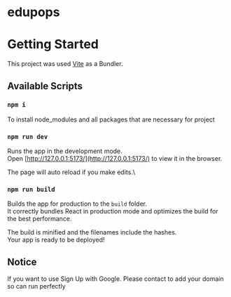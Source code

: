 # edupops
# Getting Started
This project was used [Vite](https://vitejs.dev/) as a Bundler. 
## Available Scripts
### `npm i`
To install node_modules and all packages that are necessary for project

### `npm run dev`
Runs the app in the development mode.\
Open [http://127.0.0.1:5173/](http://127.0.0.1:5173/) to view it in the browser.

The page will auto reload if you make edits.\
### `npm run build`

Builds the app for production to the `build` folder.\
It correctly bundles React in production mode and optimizes the build for the best performance.

The build is minified and the filenames include the hashes.\
Your app is ready to be deployed!

## Notice
If you want to use Sign Up with Google. Please contact to add your domain so can run perfectly
